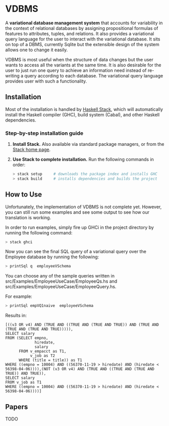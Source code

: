 # VDBMS

A **variational database management system** that accounts for variability in the context of relational databases by assigning propositional formulas of features to attributes, tuples, and relations. It also provides a variational query language for the user to interact with the variational database. It sits on top of a DBMS, currently Sqlite but the extensible design of the system allows one to change it easily.

VDBMS is most useful when the structure of data changes but the user wants to access all the variants at the same time. It is also desirable for the user to just run one query to achieve an information need instead of re-writing a query according to each database. The variational query language provides user with such a functionality.

## Installation
Most of the installation is handled by [Haskell Stack][Stack], which will
automatically install the Haskell compiler (GHC), build system (Cabal), and
other Haskell dependencies.

### Step-by-step installation guide
1. **Install Stack.** Also available via standard package managers, or from the
   [Stack home page][Stack].

2. **Use Stack to complete installation.** Run the following commands in order:

   ```bash
   > stack setup     # downloads the package index and installs GHC
   > stack build     # installs dependencies and builds the project
   ```


## How to Use

Unfortunately, the implementation of VDBMS is not complete yet. However, you can still run some examples and see some output to
see how our translation is working. 

In order to run examples, simply fire up GHCi in the project directory by running the following command:

```bash
> stack ghci
```

Now you can see the final SQL query of a variational query over the Employee database by running the following:

```bash
> printSql q  employeeVSchema
```

You can choose any of the sample queries written in src/Examples/EmployeeUseCase/EmployeeQs.hs and src/Examples/EmployeeUseCase/EmployeeQuery.hs.

For example:
```bash
> printSql empVQ1naive  employeeVSchema
```

Results in:
```
[((v3 OR v4) AND (TRUE AND ((TRUE AND (TRUE AND TRUE)) AND (TRUE AND (TRUE AND (TRUE AND TRUE))))),
SELECT salary
FROM (SELECT empno,
             hiredate,
             salary
      FROM v_empacct as T1,
           v_job as T2
      WHERE (title = title)) as T1
WHERE ((empno = 10004) AND ((56370-11-19 > hiredate) AND (hiredate < 56398-04-06)))),(NOT (v3 OR v4) AND (TRUE AND ((TRUE AND (TRUE AND TRUE)) AND TRUE)),
SELECT salary
FROM v_job as T1
WHERE ((empno = 10004) AND ((56370-11-19 > hiredate) AND (hiredate < 56398-04-06))))]
```


## Papers

TODO

[Stack]: http://docs.haskellstack.org/en/stable/README/
